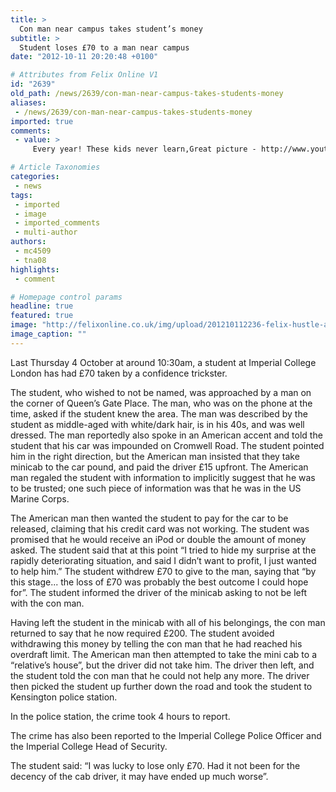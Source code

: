```yaml
---
title: >
  Con man near campus takes student’s money
subtitle: >
  Student loses £70 to a man near campus
date: "2012-10-11 20:20:48 +0100"

# Attributes from Felix Online V1
id: "2639"
old_path: /news/2639/con-man-near-campus-takes-students-money
aliases:
 - /news/2639/con-man-near-campus-takes-students-money
imported: true
comments:
 - value: >
     Every year! These kids never learn,Great picture - http://www.youtube.com/watch?v=JU9TouRnO84#t=0m33s,I wonder what white/dark hair looks like...,Just to clarify, I can't cheat an honest man. This American guy is obviously a bell-end.,I am the son of the ex-President of Nigeria and can help recover the lost money. Coincidentally - I am also in need to people to help me distribute some funds and just need your bank details to allow me to transfer them to you. I guarantee that you will make large amounts of money - you can obviously trust me as you met me on the internet. <br> <br>Seriously, although I have no reason to doubt the story given by this unfortunate, the basic motive that these guys rely on is GREED. Hard to understand what inspired the victim to get into the cab. An obviously articulate English speaker with directions, money enough for a cab and and a cabby at his service. Doesn't sound like the type of person who you need to help further. But not for me to question.,Same guy tried to con me! As so

# Article Taxonomies
categories:
 - news
tags:
 - imported
 - image
 - imported_comments
 - multi-author
authors:
 - mc4509
 - tna08
highlights:
 - comment

# Homepage control params
headline: true
featured: true
image: "http://felixonline.co.uk/img/upload/201210112236-felix-hustle-adrian-lest_1215162c.jpeg"
image_caption: ""
---
```


Last Thursday 4 October at around 10:30am, a student at Imperial College London has had £70 taken by a confidence trickster.

The student, who wished to not be named, was approached by a man on the corner of Queen’s Gate Place. The man, who was on the phone at the time, asked if the student knew the area. The man was described by the student as middle-aged with white/dark hair, is in his 40s, and was well dressed. The man reportedly also spoke in an American accent and told the student that his car was impounded on Cromwell Road. The student pointed him in the right direction, but the American man insisted that they take minicab to the car pound, and paid the driver £15 upfront. The American man regaled the student with information to implicitly suggest that he was to be trusted; one such piece of information was that he was in the US Marine Corps.

The American man then wanted the student to pay for the car to be released, claiming that his credit card was not working. The student was promised that he would receive an iPod or double the amount of money asked. The student said that at this point “I tried to hide my surprise at the rapidly deteriorating situation, and said I didn’t want to profit, I just wanted to help him.” The student withdrew £70 to give to the man, saying that “by this stage... the loss of £70 was probably the best outcome I could hope for”. The student informed the driver of the minicab asking to not be left with the con man.

Having left the student in the minicab with all of his belongings, the con man returned to say that he now required £200. The student avoided withdrawing this money by telling the con man that he had reached his overdraft limit. The American man then attempted to take the mini cab to a “relative’s house”, but the driver did not take him. The driver then left, and the student told the con man that he could not help any more. The driver then picked the student up further down the road and took the student to Kensington police station.

In the police station, the crime took 4 hours to report.

The crime has also been reported to the Imperial College Police Officer and the Imperial College Head of Security.

The student said: “I was lucky to lose only £70. Had it not been for the decency of the cab driver, it may have ended up much worse”.
